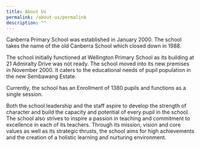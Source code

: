 ```yaml
---
title: About Us
permalink: /about-us/permalink
description: ""
---
```

Canberra Primary School was established in January 2000. The school takes the name of the old Canberra School which closed down in 1988.

The school initially functioned at Wellington Primary School as its building at 21 Admiralty Drive was not ready. The school moved into its new premises in November 2000. It caters to the educational needs of pupil population in the new Sembawang Estate.

Currently, the school has an Enrollment of 1380 pupils and functions as a single session.

Both the school leadership and the staff aspire to develop the strength of character and build the capacity and potential of every pupil in the school. The school also strives to inspire a passion in teaching and commitment to excellence in each of its teachers. Through its mission, vision and core values as well as its strategic thrusts, the school aims for high achievements and the creation of a holistic learning and nurturing environment.
